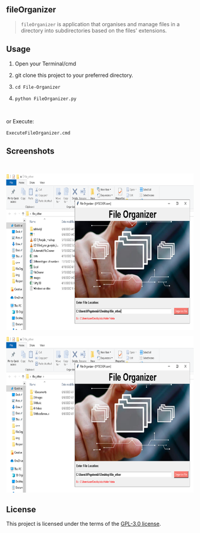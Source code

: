 ## fileOrganizer
> `fileOrganizer` is application that organises and manage files in a directory into subdirectories based on the files' extensions.


## Usage

1. Open your Terminal/cmd

2. git clone this project to your preferred directory.

3. `cd File-Organizer`

4. `python FileOrganizer.py`

<br/>

or Execute:
```
ExecuteFileOrganizer.cmd
```

## Screenshots  

<br>

<img src="screenshots/screenshot-02.png" width=645 height=420></img>

<img src="screenshots/screenshot-03.png" width=645 height=420></img>



## License
This project is licensed under the terms of the [GPL-3.0 license](https://github.com/yogesh7132/File-Organizer/blob/master/LICENSE).
